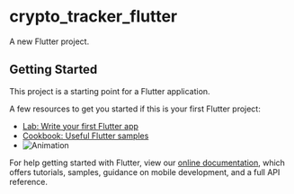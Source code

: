 # crypto_tracker_flutter

A new Flutter project.

## Getting Started

This project is a starting point for a Flutter application.

A few resources to get you started if this is your first Flutter project:

- [Lab: Write your first Flutter app](https://flutter.dev/docs/get-started/codelab)
- [Cookbook: Useful Flutter samples](https://flutter.dev/docs/cookbook)
- ![Animation](https://user-images.githubusercontent.com/53400907/155796402-02fd1b36-a8e9-41bb-9dbb-99732d229dfb.gif)


For help getting started with Flutter, view our
[online documentation](https://flutter.dev/docs), which offers tutorials,
samples, guidance on mobile development, and a full API reference.
